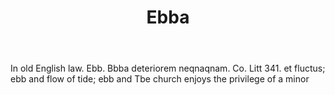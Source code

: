 ---
title: Ebba
letter: E
permalink: "/definitions/bld-ebba.html"
body: In old English law. Ebb. Bbba deteriorem neqnaqnam. Co. Litt 341. et fluctus;
  ebb and flow of tide; ebb and Tbe church enjoys the privilege of a minor
published_at: '2018-07-07'
source: Black's Law Dictionary 2nd Ed (1910)
layout: post
---